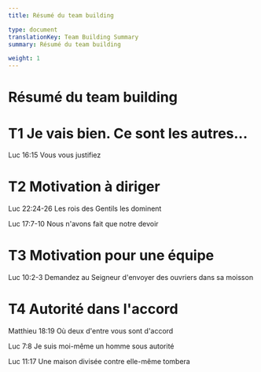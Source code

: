 ```yaml
---
title: Résumé du team building

type: document
translationKey: Team Building Summary
summary: Résumé du team building

weight: 1
---
```

# Résumé du team building

# T1 Je vais bien. Ce sont les autres...

Luc 16:15 Vous vous justifiez
# T2 Motivation à diriger

Luc 22:24-26 Les rois des Gentils les dominent	

Luc 17:7-10 Nous n'avons fait que notre devoir
# T3 Motivation pour une équipe

Luc 10:2-3 Demandez au Seigneur d'envoyer des ouvriers dans sa moisson
# T4 Autorité dans l'accord

Matthieu 18:19 Où deux d'entre vous sont d'accord	

Luc 7:8 Je suis moi-même un homme sous autorité	

Luc 11:17 Une maison divisée contre elle-même tombera